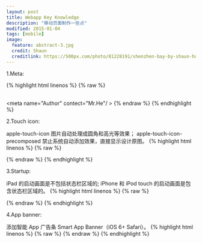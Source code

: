 ```yaml
---
layout: post
title: Webapp Key Knowledge
description: "移动页面制作一些点"
modified: 2015-01-04
tags: [mobile]
image:
  feature: abstract-3.jpg
  credit: Shaun
  creditlink: https://500px.com/photo/81228191/shenzhen-bay-by-shaun-huang
---
```

1.Meta:

{% highlight html linenos %}
{% raw %}
<meta http-equiv="Content-Type" content="text/html; charset=utf-8" />
<meta name="viewport" content="device-width, initial-scale=1.0, maximum-scale=1.0, user-scalable=no;" />
<meta name="apple-mobile-web-app-capable" content="yes" /> <!-- 添加到桌面后打开是否启用全屏 -->       
<meta name="apple-mobile-web-app-status-bar-style" content="black" />
<!-- 
	指定的iphone中safari顶端的状态条的样式
	default 默认值。
	black 状态栏背景是黑色。
	black-translucent 状态栏背景是黑色半透明。
	如果设置为 default 或 black ,网页内容从状态栏底部开始。
	如果设置为 black-translucent ,网页内容充满整个屏幕，顶部会被状态栏遮挡。
-->        
<meta name="format-detection" content="telephone=no" /> <!-- 忽略将页面中的数字识别为电话号码 -->    
<meta name="Author" contect="Mr.He"/ > <!-- 作者 -->
{% endraw %}
{% endhighlight %}

2.Touch icon:

apple-touch-icon 图片自动处理成圆角和高光等效果；
apple-touch-icon-precomposed 禁止系统自动添加效果，直接显示设计原图。
{% highlight html linenos %}
{% raw %}
<!-- iPhone 和 iTouch，默认 57x57 像素，必须有 -->
<link rel="apple-touch-icon-precomposed" href="/apple-touch-icon-57x57-precomposed.png" />

<!-- iPad，72×72 像素，可以没有，但推荐有 -->
<link rel="apple-touch-icon-precomposed" sizes="72x72" href="/apple-touch-icon-72x72-precomposed.png" />

<!-- Retina iPhone 和 Retina iTouch，114×114 像素，可以没有，但推荐有 -->
<link rel="apple-touch-icon-precomposed" sizes="114x114" href="/apple-touch-icon-114x114-precomposed.png" />

<!-- Retina iPad，144×144 像素，可以没有，但推荐有 -->
<link rel="apple-touch-icon-precomposed" sizes="144x144" href="/apple-touch-icon-144x144-precomposed.png" />
{% endraw %}
{% endhighlight %}

3.Startup:

iPad 的启动画面是不包括状态栏区域的;
iPhone 和 iPod touch 的启动画面是包含状态栏区域的。
{% highlight html linenos %}
{% raw %}
<!-- iPad 竖屏 768 x 1004（标准分辨率） -->
<link rel="apple-touch-startup-image" sizes="768x1004" href="/splash-screen-768x1004.png" /> 

<!-- iPad 竖屏 1536x2008（Retina） -->
<link rel="apple-touch-startup-image" sizes="1536x2008" href="/splash-screen-1536x2008.png" />

<!-- iPad 横屏 1024x748（标准分辨率） -->
<link rel="apple-touch-startup-image" sizes="1024x748" href="/Default-Portrait-1024x748.png" />

<!-- iPad 横屏 2048×1496（Retina） -->
<link rel="apple-touch-startup-image" sizes="2048x1496" href="/splash-screen-2048x1496.png" />

<!-- iPhone/iPod Touch 竖屏 320×480 (标准分辨率) -->
<link rel="apple-touch-startup-image" href="/splash-screen-320x480.png" />

<!-- iPhone/iPod Touch 竖屏 640×960 (Retina) -->
<link rel="apple-touch-startup-image" sizes="640x960" href="/splash-screen-640x960.png" />

<!-- iPhone 5/iPod Touch 5 竖屏 640×1136 (Retina) -->
<link rel="apple-touch-startup-image" sizes="640x1136" href="/splash-screen-640x1136.png" />
{% endraw %}
{% endhighlight %}

4.App banner:

添加智能 App 广告条 Smart App Banner（iOS 6+ Safari）。
{% highlight html linenos %}
{% raw %}
<meta name="apple-itunes-app" content="app-id=myAppStoreID, affiliate-data=myAffiliateData, app-argument=myURL">
{% endraw %}
{% endhighlight %}

